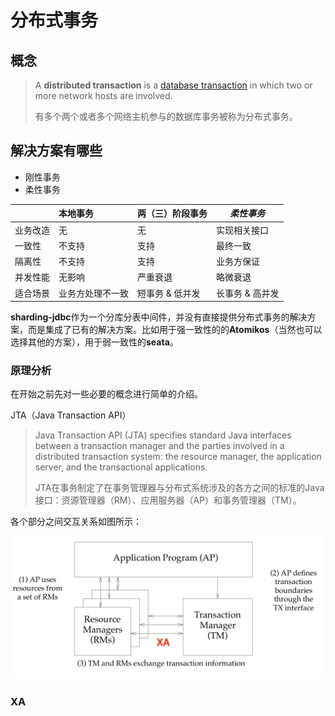 # 分布式事务

## 概念

> A **distributed transaction** is a [database transaction](https://en.wikipedia.org/wiki/Database_transaction) in which two or more network hosts are involved. 
>
> 有多个两个或者多个网络主机参与的数据库事务被称为分布式事务。

## 解决方案有哪些

- 刚性事务
- 柔性事务

|          | 本地事务         | 两（三）阶段事务 | *柔性事务*      |
| :------- | :--------------- | :--------------- | --------------- |
| 业务改造 | 无               | 无               | 实现相关接口    |
| 一致性   | 不支持           | 支持             | 最终一致        |
| 隔离性   | 不支持           | 支持             | 业务方保证      |
| 并发性能 | 无影响           | 严重衰退         | 略微衰退        |
| 适合场景 | 业务方处理不一致 | 短事务 & 低并发  | 长事务 & 高并发 |

**sharding-jdbc**作为一个分库分表中间件，并没有直接提供分布式事务的解决方案，而是集成了已有的解决方案。比如用于强一致性的的**Atomikos**（当然也可以选择其他的方案），用于弱一致性的**seata**。

### 原理分析

在开始之前先对一些必要的概念进行简单的介绍。

JTA（Java Transaction API）

> Java Transaction API (JTA) specifies standard Java interfaces between a transaction manager and the parties involved in a distributed transaction system: the resource manager, the application server, and the transactional applications. 
>
> JTA在事务制定了在事务管理器与分布式系统涉及的各方之间的标准的Java接口：资源管理器（RM）、应用服务器（AP）和事务管理器（TM）。

各个部分之间交互关系如图所示：

![](./images/07_01.png)

### XA

